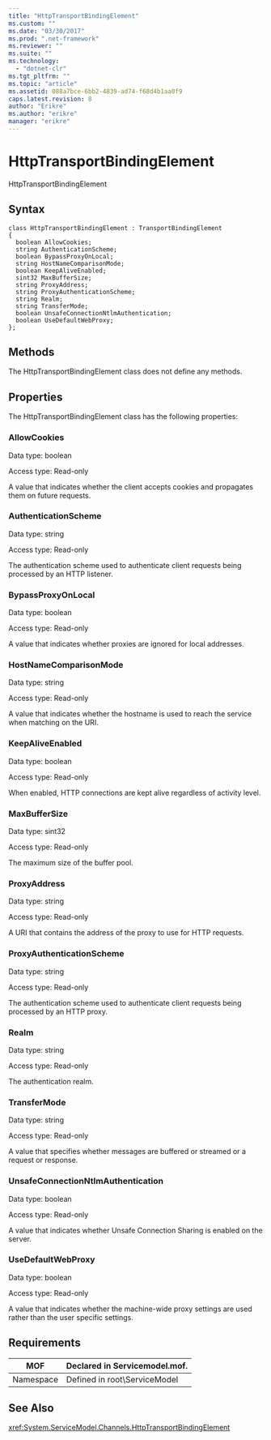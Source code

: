 ```yaml
---
title: "HttpTransportBindingElement"
ms.custom: ""
ms.date: "03/30/2017"
ms.prod: ".net-framework"
ms.reviewer: ""
ms.suite: ""
ms.technology: 
  - "dotnet-clr"
ms.tgt_pltfrm: ""
ms.topic: "article"
ms.assetid: 088a7bce-6bb2-4839-ad74-f68d4b1aa0f9
caps.latest.revision: 8
author: "Erikre"
ms.author: "erikre"
manager: "erikre"
---
```

# HttpTransportBindingElement
HttpTransportBindingElement  
  
## Syntax  
  
```  
class HttpTransportBindingElement : TransportBindingElement  
{  
  boolean AllowCookies;  
  string AuthenticationScheme;  
  boolean BypassProxyOnLocal;  
  string HostNameComparisonMode;  
  boolean KeepAliveEnabled;  
  sint32 MaxBufferSize;  
  string ProxyAddress;  
  string ProxyAuthenticationScheme;  
  string Realm;  
  string TransferMode;  
  boolean UnsafeConnectionNtlmAuthentication;  
  boolean UseDefaultWebProxy;  
};  
```  
  
## Methods  
 The HttpTransportBindingElement class does not define any methods.  
  
## Properties  
 The HttpTransportBindingElement class has the following properties:  
  
### AllowCookies  
 Data type: boolean  
  
 Access type: Read-only  
  
 A value that indicates whether the client accepts cookies and propagates them on future requests.  
  
### AuthenticationScheme  
 Data type: string  
  
 Access type: Read-only  
  
 The authentication scheme used to authenticate client requests being processed by an HTTP listener.  
  
### BypassProxyOnLocal  
 Data type: boolean  
  
 Access type: Read-only  
  
 A value that indicates whether proxies are ignored for local addresses.  
  
### HostNameComparisonMode  
 Data type: string  
  
 Access type: Read-only  
  
 A value that indicates whether the hostname is used to reach the service when matching on the URI.  
  
### KeepAliveEnabled  
 Data type: boolean  
  
 Access type: Read-only  
  
 When enabled, HTTP connections are kept alive regardless of activity level.  
  
### MaxBufferSize  
 Data type: sint32  
  
 Access type: Read-only  
  
 The maximum size of the buffer pool.  
  
### ProxyAddress  
 Data type: string  
  
 Access type: Read-only  
  
 A URI that contains the address of the proxy to use for HTTP requests.  
  
### ProxyAuthenticationScheme  
 Data type: string  
  
 Access type: Read-only  
  
 The authentication scheme used to authenticate client requests being processed by an HTTP proxy.  
  
### Realm  
 Data type: string  
  
 Access type: Read-only  
  
 The authentication realm.  
  
### TransferMode  
 Data type: string  
  
 Access type: Read-only  
  
 A value that specifies whether messages are buffered or streamed or a request or response.  
  
### UnsafeConnectionNtlmAuthentication  
 Data type: boolean  
  
 Access type: Read-only  
  
 A value that indicates whether Unsafe Connection Sharing is enabled on the server.  
  
### UseDefaultWebProxy  
 Data type: boolean  
  
 Access type: Read-only  
  
 A value that indicates whether the machine-wide proxy settings are used rather than the user specific settings.  
  
## Requirements  
  
|MOF|Declared in Servicemodel.mof.|  
|---------|-----------------------------------|  
|Namespace|Defined in root\ServiceModel|  
  
## See Also  
 <xref:System.ServiceModel.Channels.HttpTransportBindingElement>
